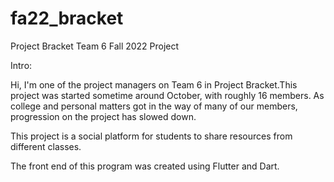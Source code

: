 # fa22_bracket

Project Bracket Team 6 Fall 2022 Project

Intro: 

Hi, I'm one of the project managers on Team 6 in Project Bracket.This project was started sometime around October, with roughly 16 members. As college and personal matters got in the way of many of our members, progression on the project has slowed down.

This project is a social platform for students to share resources from different classes. 

The front end of this program was created using Flutter and Dart.